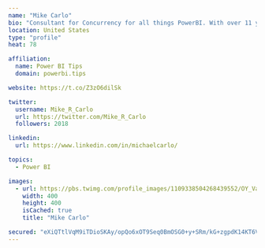 ```yaml
---
name: "Mike Carlo"
bio: "Consultant for Concurrency for all things PowerBI. With over 11 years of data experience I'm making waves by deploying PowerBI into local Milwaukee Companies."
location: United States
type: "profile"
heat: 78

affiliation:
  name: Power BI Tips
  domain: powerbi.tips

website: https://t.co/Z3zO6dilSk

twitter:
  username: Mike_R_Carlo
  url: https://twitter.com/Mike_R_Carlo
  followers: 2018

linkedin:
  url: https://www.linkedin.com/in/michaelcarlo/

topics:
  - Power BI

images:
  - url: https://pbs.twimg.com/profile_images/1109338504268439552/OY_Va867_400x400.jpg
    width: 400
    height: 400
    isCached: true
    title: "Mike Carlo"

secured: "eXiQTtlVqM9iTDioSKAy/opQo6xOT9Seq0BmOSG0+y+SRm/kG+zgpdK14KT6V1XI5HsD+NszeiRmR2hlyAAEYy1lpIPNS+LucLwYtLaOtGypzbn033EyflDsQQmmPuGrfxHFPDtaSqFBRHs6wR19NXRjRBmfhtwjbJIBRIYjNNAMKPsGpFxlbFuCC0ZBEO6EzJ0n7+BeaWHRaS2BIML2LEIDNdf+6Vv5y6nYabsatWAxPjxe7jMVhCywsShAgCsSQON5/Y+CwcWcBJbYw1CzebAyjBBDNeJJx7QX5s4FkI3w4s1XCVC4gcd3WKM2JnZ78c94hsPB7T7CU9EwfNoxtDjWjXGyZUF2t9I9Ett/WXcosQ1Id4SNnrRI6wxI1JjZKwo6h5N5496vcmwhDdLuImrvKTt6a5vJqCJG90CeScc=;B2hEu5oVv/szKsWKfvPecw=="
---
```


